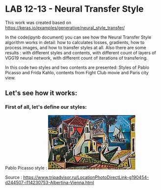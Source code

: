 # LAB 12-13 - Neural Transfer Style
This work was created based on https://keras.io/examples/generative/neural_style_transfer/

In the code(ipynb document) you can see how the Neural Transfer Style algorithm works in detail: how to calculates losses, gradients, how to process images, and how to transfer styles at all. Also there are some results : with different styles and contents, with different count of layers of VGG19 neural network, with different count of iterations of transfering.

In this code two styles and two contents are presented: Styles of Pablo Picasso and Frida Kahlo, contents from Fight Club movie and Paris city view.

## Let's see how it works:

### First of all, let's define our styles:

Pablo Picasso style : 
![alt text](https://github.com/Poludzen/Lab-12-13/blob/main/images/pablo_picasso_style.jpg?raw=true "Pablo Picasso Style")

Source : https://www.tripadvisor.ru/LocationPhotoDirectLink-g190454-d244507-i114230753-Albertina-Vienna.html



